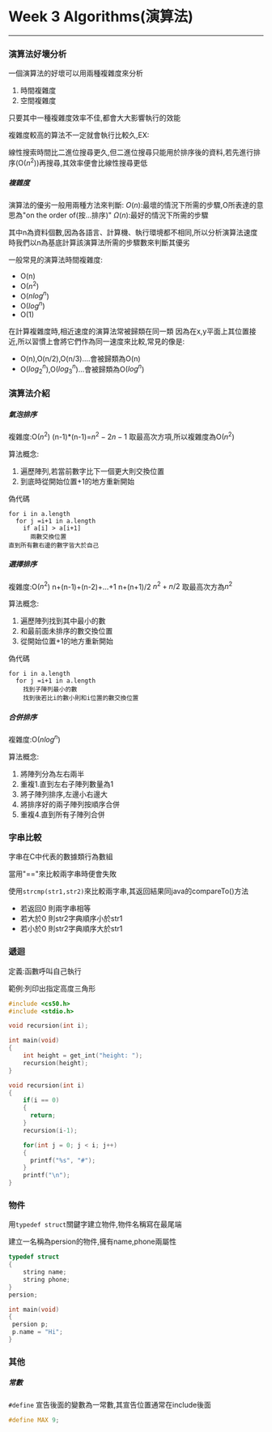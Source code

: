 # Week 3 Algorithms(演算法)
---
### 演算法好壞分析
一個演算法的好壞可以用兩種複雜度來分析
1. 時間複雜度
2. 空間複雜度

只要其中一種複雜度效率不佳,都會大大影響執行的效能

複雜度較高的算法不一定就會執行比較久,EX:

線性搜索時間比二進位搜尋更久,但二進位搜尋只能用於排序後的資料,若先進行排序(O($n^2$))再搜尋,其效率便會比線性搜尋更低

##### 複雜度
演算法的優劣一般用兩種方法來判斷:
$O(n)$:最壞的情況下所需的步驟,O所表達的意思為"on the order of(按...排序)"
$\Omega(n)$:最好的情況下所需的步驟

其中n為資料個數,因為各語言、計算機、執行環境都不相同,所以分析演算法速度時我們以n為基底計算該演算法所需的步驟數來判斷其優劣

一般常見的演算法時間複雜度:
* O(n)
* O($n^2$)
* O($nlog^n$)
* O($log^n$)
* O(1)

在計算複雜度時,相近速度的演算法常被歸類在同一類
因為在x,y平面上其位置接近,所以習慣上會將它們作為同一速度來比較,常見的像是:
* O(n),O(n/2),O(n/3)....會被歸類為O(n)
* O($log_2^n$),O($log_3^n$)...會被歸類為O($log^n$)
### 演算法介紹
##### 氣泡排序
複雜度:O($n^2$)
(n-1)*(n-1)=$n^2-2n-1$
取最高次方項,所以複雜度為O($n^2$)

算法概念:
1. 遍歷陣列,若當前數字比下一個更大則交換位置
2. 到底時從開始位置+1的地方重新開始

偽代碼

	for i in a.length
	  for j =i+1 in a.length
		if a[i] > a[i+1]
		  兩數交換位置
	直到所有數右邊的數字皆大於自己		

##### 選擇排序
複雜度:O($n^2$)
n+(n-1)+(n-2)+...+1
n+(n+1)/2
$n^2+n/2$ 取最高次方為$n^2$

算法概念:
1. 遍歷陣列找到其中最小的數
2. 和最前面未排序的數交換位置
3. 從開始位置+1的地方重新開始

偽代碼

	for i in a.length
      for j =i+1 in a.length
	    找到子陣列最小的數
	    找到後若比i的數小則和i位置的數交換位置
	
##### 合併排序
複雜度:O($nlog^n$)

算法概念:
1. 將陣列分為左右兩半
2. 重複1.直到左右子陣列數量為1
3. 將子陣列排序,左邊小右邊大
4. 將排序好的兩子陣列按順序合併
5. 重複4.直到所有子陣列合併


### 字串比較
字串在C中代表的數據類行為數組

當用"=="來比較兩字串時便會失敗

使用`strcmp(str1,str2)`來比較兩字串,其返回結果同java的compareTo()方法
* 若返回0 則兩字串相等
* 若大於0 則str2字典順序小於str1
* 若小於0 則str2字典順序大於str1

### 遞迴
定義:函數呼叫自己執行

範例:列印出指定高度三角形
```c
#include <cs50.h>
#include <stdio.h>

void recursion(int i);

int main(void)
{
	int height = get_int("height: ");
	recursion(height);
}

void recursion(int i)
{
	if(i == 0)
	{
	  return;
	}
	recursion(i-1);

	for(int j = 0; j < i; j++)
	{
	  printf("%s", "#");
	}
	printf("\n");
}
```

### 物件
用`typedef struct`關鍵字建立物件,物件名稱寫在最尾端

建立一名稱為persion的物件,擁有name,phone兩屬性
```c
typedef struct
{
    string name;
    string phone;
}
persion;

int main(void)
{
 persion p;
 p.name = "Hi";
}
```
### 其他
##### 常數
`#define` 宣告後面的變數為一常數,其宣告位置通常在include後面
```c
#define MAX 9;
```